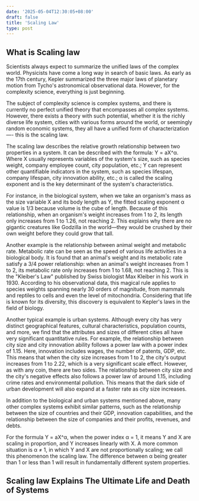```yaml
---
date: '2025-05-04T12:30:05+08:00'
draft: false
title: 'Scaling Law'
type: post
---
```



## What is Scaling law

Scientists always expect to summarize the unified laws of the complex world. Physicists have come a long way in search of basic laws. As early as the 17th century, Kepler summarized the three major laws of planetary motion from Tycho's astronomical observational data. However, for the complexity science, everything is just beginning.

The subject of complexity science is complex systems, and there is currently no perfect unified theory that encompasses all complex systems. However, there exists a theory with such potential, whether it is the richly diverse life system, cities with various forms around the world, or seemingly random economic systems, they all have a unified form of characterization —- this is the scaling law.

<!--more-->
The scaling law describes the relative growth relationship between two properties in a system. It can be described with the formula: Y = aX^α. Where X usually represents variables of the system's size, such as species weight, company employee count, city population, etc.; Y can represent other quantifiable indicators in the system, such as species lifespan, company lifespan, city innovation ability, etc.; α is called the scaling exponent and is the key determinant of the system's characteristics.

For instance, in the biological system, when we take an organism's mass as the size variable X and its body length as Y, the fitted scaling exponent α value is 1/3 because volume is the cube of length. Because of this relationship, when an organism's weight increases from 1 to 2, its length only increases from 1 to 1.26, not reaching 2. This explains why there are no gigantic creatures like Godzilla in the world—they would be crushed by their own weight before they could grow that tall.

Another example is the relationship between animal weight and metabolic rate. Metabolic rate can be seen as the speed of various life activities in a biological body. It is found that an animal's weight and its metabolic rate satisfy a 3/4 power relationship: when an animal's weight increases from 1 to 2, its metabolic rate only increases from 1 to 1.68, not reaching 2. This is the "Kleiber's Law" published by Swiss biologist Max Kleiber in his work in 1930. According to his observational data, this magical rule applies to species weights spanning nearly 30 orders of magnitude, from mammals and reptiles to cells and even the level of mitochondria. Considering that life is known for its diversity, this discovery is equivalent to Kepler's laws in the field of biology.

Another typical example is urban systems. Although every city has very distinct geographical features, cultural characteristics, population counts, and more, we find that the attributes and sizes of different cities all have very significant quantitative rules. For example, the relationship between city size and city innovation ability follows a power law with a power index of 1.15. Here, innovation includes wages, the number of patents, GDP, etc. This means that when the city size increases from 1 to 2, the city's output increases from 1 to 2.22, which is a very significant scale effect. However, as with any coin, there are two sides. The relationship between city size and the city's negative effects also follows a power law of around 1.15, including crime rates and environmental pollution. This means that the dark side of urban development will also expand at a faster rate as city size increases.

In addition to the biological and urban systems mentioned above, many other complex systems exhibit similar patterns, such as the relationship between the size of countries and their GDP, innovation capabilities, and the relationship between the size of companies and their profits, revenues, and debts.

For the formula Y = aX^α, when the power index α = 1, it means Y and X are scaling in proportion, and Y increases linearly with X. A more common situation is α ≠ 1, in which Y and X are not proportionally scaling; we call this phenomenon the scaling law. The difference between α being greater than 1 or less than 1 will result in fundamentally different system properties.

## Scaling law Explains The Ultimate Life and Death of Systems